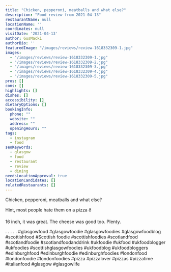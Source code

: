 ```yaml
---
title: "Chicken, pepperoni, meatballs and what else?"
description: "Food review from 2021-04-13"
restaurantName: null
locationName: ''
coordinates: null
visitDate: '2021-04-13'
author: GusMack1
authorBio: ''
featuredImage: "/images/reviews/review-1618332309-1.jpg"
images:
  - "/images/reviews/review-1618332309-1.jpg"
  - "/images/reviews/review-1618332309-2.jpg"
  - "/images/reviews/review-1618332309-3.jpg"
  - "/images/reviews/review-1618332309-4.jpg"
  - "/images/reviews/review-1618332309-5.jpg"
pros: []
cons: []
highlights: []
dishes: []
accessibility: []
dietaryOptions: []
bookingInfo:
  phone: ""
  website: ""
  address: ""
  openingHours: ""
tags:
  - instagram
  - food
seoKeywords:
  - glasgow
  - food
  - restaurant
  - review
  - dining
needsLocationApproval: true
locationCandidates: []
relatedRestaurants: []
---
```


Chicken, pepperoni, meatballs and what else?

Hint, most people hate them on a pizza ð

16 inch, it was great. The cheese was good too. Plenty.

.
.
.
.
.
#glasgowfood #glasgowfoodie #glasgowfoodies #glasgowfoodblog #scottishfood #Scottish foodie #scottishfoodies #scotlandfood #scotlandfoodie #scotlandfoodanddrink #ukfoodie #ukfood #ukfoodblogger #ukfoodies #scottishglasgowfoodies #ukfoodblog #ukfoodbloggers #edinburghfood #edinburghfoodie #edinburghfoodies #londonfood #londonfoodie #londonfoodies #pizza #pizzalover #pizzas #pizzatime #italianfood #glasgow #glasgowlife